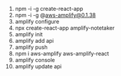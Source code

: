1) npm -i -g create-react-app
2) npm -i -g @aws-amplify@0.1.38
3) amplify configure
4) npx create-react-app amplify-notetaker
5) amplify init
6) amplify add api
7) amplify push
8) npm i aws-amplify aws-amplify-react
9) amplify console
10) amplify update api